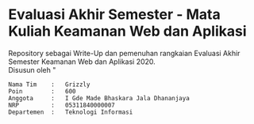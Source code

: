 # Evaluasi Akhir Semester - Mata Kuliah Keamanan Web dan Aplikasi
Repository sebagai Write-Up dan pemenuhan rangkaian Evaluasi Akhir Semester Keamanan Web dan Aplikasi 2020. \
Disusun oleh "
```
Nama Tim    :   Grizzly
Poin        :   600
Anggota     :   I Gde Made Bhaskara Jala Dhananjaya 
NRP         :   05311840000007 
Departemen  :   Teknologi Informasi
```
